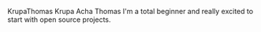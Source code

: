 
KrupaThomas
Krupa Acha Thomas 
I'm a total beginner and really excited to start with open source projects. 
